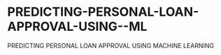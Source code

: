 # PREDICTING-PERSONAL-LOAN-APPROVAL-USING--ML
PREDICTING PERSONAL LOAN APPROVAL USING MACHINE LEARNING
